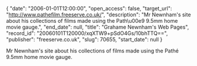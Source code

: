 {
  "date": "2006-01-01T12:00:00", 
  "open_access": false, 
  "target_url": "http://www.pathefilm.freeserve.co.uk/", 
  "description": "Mr Newnham's site about his collections of films made using the Path\u00e9 9.5mm home movie gauge.", 
  "end_date": null, 
  "title": "Grahame Newnham's Web Pages", 
  "record_id": "20060101T120000/xqXTW9+pSdO4Gs/10bhTTQ==", 
  "publisher": "freeserve.co.uk", 
  "slug": 70655, 
  "start_date": null
}

Mr Newnham's site about his collections of films made using the Pathé 9.5mm home movie gauge.